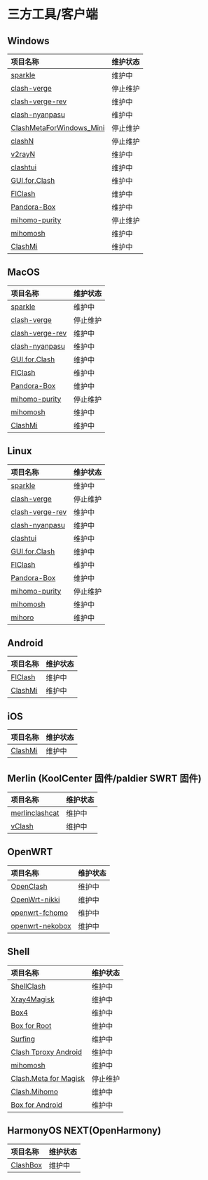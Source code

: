 # 三方工具/客户端

## Windows

|项目名称 | 维护状态 |
|:----|:----|
|[sparkle](https://github.com/xishang0128/sparkle)|维护中 |
|[clash-verge](https://github.com/MetaCubeX/clash-verge)|停止维护 |
|[clash-verge-rev](https://github.com/clash-verge-rev/clash-verge-rev)|维护中 |
|[clash-nyanpasu](https://github.com/keiko233/clash-nyanpasu)|维护中 |
|[ClashMetaForWindows_Mini](https://github.com/kogekiplay/ClashMetaForWindows_Mini)|停止维护 |
|[clashN](https://github.com/2dust/clashN)|停止维护 |
|[v2rayN](https://github.com/2dust/v2rayN)|维护中 |
|[clashtui](https://github.com/JohanChane/clashtui)|维护中 |
|[GUI.for.Clash](https://github.com/GUI-for-Cores/GUI.for.Clash)|维护中 |
|[FlClash](https://github.com/chen08209/FlClash)|维护中 |
|[Pandora-Box](https://github.com/snakem982/Pandora-Box)|维护中 |
|[mihomo-purity](https://github.com/mihomo-purity/mihomo-purity)|停止维护 |
|[mihomosh](https://github.com/SamuNatsu/mihomosh)|维护中 |
|[ClashMi](https://github.com/KaringX/clashmi)|维护中 |

## MacOS

|项目名称 | 维护状态 |
|:----|:----|
|[sparkle](https://github.com/xishang0128/sparkle)|维护中 |
|[clash-verge](https://github.com/MetaCubeX/clash-verge)|停止维护 |
|[clash-verge-rev](https://github.com/clash-verge-rev/clash-verge-rev)|维护中 |
|[clash-nyanpasu](https://github.com/keiko233/clash-nyanpasu)|维护中 |
|[GUI.for.Clash](https://github.com/GUI-for-Cores/GUI.for.Clash)|维护中 |
|[FlClash](https://github.com/chen08209/FlClash)|维护中 |
|[Pandora-Box](https://github.com/snakem982/Pandora-Box)|维护中 |
|[mihomo-purity](https://github.com/mihomo-purity/mihomo-purity)|停止维护 |
|[mihomosh](https://github.com/SamuNatsu/mihomosh)|维护中 |
|[ClashMi](https://github.com/KaringX/clashmi)|维护中 |

## Linux

|项目名称 | 维护状态 |
|:----|:----|
|[sparkle](https://github.com/xishang0128/sparkle)|维护中 |
|[clash-verge](https://github.com/MetaCubeX/clash-verge)|停止维护 |
|[clash-verge-rev](https://github.com/clash-verge-rev/clash-verge-rev)|维护中 |
|[clash-nyanpasu](https://github.com/keiko233/clash-nyanpasu)|维护中 |
|[clashtui](https://github.com/JohanChane/clashtui)|维护中 |
|[GUI.for.Clash](https://github.com/GUI-for-Cores/GUI.for.Clash)|维护中 |
|[FlClash](https://github.com/chen08209/FlClash)|维护中 |
|[Pandora-Box](https://github.com/snakem982/Pandora-Box)|维护中 |
|[mihomo-purity](https://github.com/mihomo-purity/mihomo-purity)|停止维护 |
|[mihomosh](https://github.com/SamuNatsu/mihomosh)|维护中 |
|[mihoro](https://github.com/spencerwooo/mihoro)|维护中 |

## Android

|项目名称 | 维护状态 |
|:----|:----|
|[FlClash](https://github.com/chen08209/FlClash)|维护中 |
|[ClashMi](https://github.com/KaringX/clashmi)|维护中 |

## iOS

|项目名称 | 维护状态 |
|:----|:----|
|[ClashMi](https://github.com/KaringX/clashmi)|维护中 |

## Merlin (KoolCenter 固件/paldier SWRT 固件)

|项目名称 | 维护状态 |
|:----|:----|
|[merlinclashcat](https://t.me/merlinclashcat)|维护中|
|[vClash](https://github.com/vxiaov/vClash)|维护中 |

## OpenWRT

|项目名称 | 维护状态 |
|:----|:----|
|[OpenClash](https://github.com/vernesong/OpenClash)|维护中 |
|[OpenWrt-nikki](https://github.com/nikkinikki-org/OpenWrt-nikki)|维护中 |
|[openwrt-fchomo](https://github.com/fcshark-org/openwrt-fchomo)|维护中|
|[openwrt-nekobox](https://github.com/Thaolga/openwrt-nekobox)|维护中|

## Shell

|项目名称 | 维护状态 |
|:----|:----|
|[ShellClash](https://github.com/juewuy/ShellClash)|维护中 |
|[Xray4Magisk](https://github.com/Asterisk4Magisk/Xray4Magisk)|维护中 |
|[Box4](https://github.com/CHIZI-0618/box4magisk)|维护中 |
|[Box for Root](https://github.com/taamarin/box_for_magisk)|维护中 |
|[Surfing](https://github.com/MoGuangYu/Surfing)|维护中 |
|[Clash Tproxy Android](https://t.me/e58695/59)|维护中 |
|[mihomosh](https://github.com/SamuNatsu/mihomosh)|维护中 |
|[Clash.Meta for Magisk](https://t.me/MagiskChangeKing/126)|停止维护 |
|[Clash.Mihomo](https://github.com/Chuhe2399/Clash.Mihomo)|维护中 |
|[Box for Android](https://github.com/boxproxy/box/)|维护中 |

## HarmonyOS NEXT(OpenHarmony)

|项目名称 | 维护状态 |
|:----|:----|
|[ClashBox](https://github.com/xiaobaigroup/ClashBox)|维护中 |

